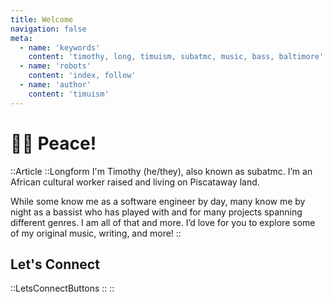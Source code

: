 ```yaml
---
title: Welcome
navigation: false
meta:
  - name: 'keywords'
    content: 'timothy, long, timuism, subatmc, music, bass, baltimore'
  - name: 'robots'
    content: 'index, follow'
  - name: 'author'
    content: 'timuism'
---
```


# 👋🏽 Peace!

::Article
  ::Longform
  I'm Timothy <span class="text-gray-600">(he/they)</span>, also known as subatmc. I’m an African cultural worker raised and living on Piscataway land.

  While some know me as a software engineer by day, many know me by night as a bassist who has played with and for many projects spanning different genres. I am all of that and more. I’d love for you to explore some of my original music, writing, and more!
  ::

  ## Let's Connect

  ::LetsConnectButtons
  ::
::
